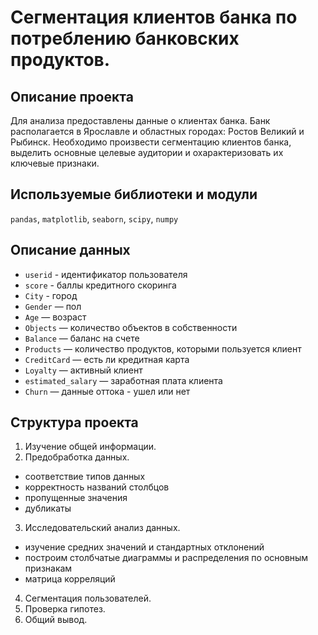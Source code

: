 
# Сегментация клиентов банка по потреблению банковских продуктов.

## Описание проекта
Для анализа предоставлены данные о клиентах банка. Банк располагается в Ярославле и областных городах: Ростов Великий и Рыбинск. Необходимо произвести сегментацию клиентов банка, выделить основные целевые аудитории и охарактеризовать их ключевые признаки.

## Используемые библиотеки и модули
`pandas`, `matplotlib`, `seaborn`, `scipy`, `numpy`

## Описание данных
- `userid` - идентификатор пользователя
- `score` - баллы кредитного скоринга
- `City` - город
- `Gender` — пол
- `Age` — возраст
- `Objects` — количество объектов в собственности
- `Balance` — баланс на счете
- `Products` — количество продуктов, которыми пользуется клиент
- `CreditCard` — есть ли кредитная карта
- `Loyalty` — активный клиент
- `estimated_salary` — заработная плата клиента
- `Churn` — данные оттока - ушел или нет

## Структура проекта
1. Изучение общей информации.
2. Предобработка данных.
- соответствие типов данных
- корректность названий столбцов
- пропущенные значения
- дубликаты
3. Исследовательский анализ данных.
- изучение средних значений и стандартных отклонений
- построим столбчатые диаграммы и распределения по основным признакам
- матрица корреляций
4. Сегментация пользователей.
5. Проверка гипотез.
6. Общий вывод.
